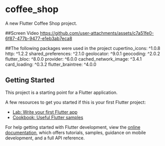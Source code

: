# coffee_shop

A new Flutter Coffee Shop project.

##Screen Video
https://github.com/user-attachments/assets/c7a51fe0-6f87-477b-9477-e1eb3ab7eca8

##The following packages were used in the project
  cupertino_icons: ^1.0.8
  http: ^1.2.2
  shared_preferences: ^2.1.0
  geolocator: ^9.0.1
  geocoding: ^2.0.2
  flutter_bloc: ^8.0.0
  provider: ^6.0.0
  cached_network_image: ^3.4.1
  card_loading: ^0.3.2
  flutter_braintree: ^4.0.0

## Getting Started

This project is a starting point for a Flutter application.

A few resources to get you started if this is your first Flutter project:

- [Lab: Write your first Flutter app](https://docs.flutter.dev/get-started/codelab)
- [Cookbook: Useful Flutter samples](https://docs.flutter.dev/cookbook)

For help getting started with Flutter development, view the
[online documentation](https://docs.flutter.dev/), which offers tutorials,
samples, guidance on mobile development, and a full API reference.
